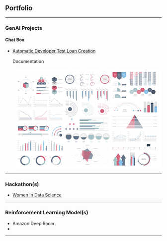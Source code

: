 ## Portfolio

---

### GenAI Projects

#### Chat Box
- [Automatic Developer Test Loan Creation](https://github.com/Ro0628/PredictHousePrices)
  <br/><br/>
  <a>Documentation</a>
  <br/><br/>
  <img src="images/dummy_thumbnail.jpg?raw=true"/>

---

### Hackathon(s)

- [Women In Data Science](http://example.com/)


---
### Reinforcement Learning Model(s)

- Amazon Deep Racer
- 
---

<!-- Remove above link if you don't want to attibute -->
